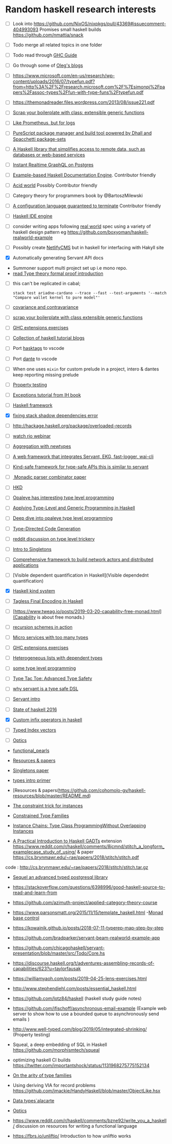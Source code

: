 # Random haskell research interests

- [ ] Look into https://github.com/NixOS/nixpkgs/pull/43369#issuecomment-404993093 Promises small haskell builds https://github.com/nmattia/snack

- [ ] Todo merge all related topics in one folder
- [ ] Todo read through [GHC Guide](https://downloads.haskell.org/%7Eghc/latest/docs/html/users_guide/glasgow_exts.html#equality-constraints)
- [ ] Go through some of [Oleg's blogs](http://oleg.fi/)
- [ ] https://www.microsoft.com/en-us/research/wp-content/uploads/2016/07/typefun.pdf?from=http%3A%2F%2Fresearch.microsoft.com%2F%7Esimonpj%2Fpapers%2Fassoc-types%2Ffun-with-type-funs%2Ftypefun.pdf
- [ ] https://themonadreader.files.wordpress.com/2013/08/issue221.pdf
- [ ] [Scrap your boilerplate with class: extensible generic functions](https://www.microsoft.com/en-us/research/wp-content/uploads/2016/07/gmap3.pdf)
- [ ] [Like Prometheus, but for logs](https://github.com/grafana/loki)
- [ ] [PureScript package manager and build tool powered by Dhall and Spacchetti package-sets](https://github.com/spacchetti/spago)
- [ ] [A Haskell library that simplifies access to remote data, such as databases or web-based services](https://github.com/facebook/Haxl)

- [ ] [Instant Realtime GraphQL on Postgres](https://hasura.io/)

- [ ] [Example-based Haskell Documentation Engine](https://github.com/NinjaTrappeur/ex-hack). Contributor friendly
- [ ] [Acid world](https://github.com/matchwood/acid-world) Possibly Contributor friendly
- [ ] Category theory for programmers book by @BartoszMilewski
- [ ] [A configuration language guaranteed to terminate](https://dhall-lang.org/) Contributor friendly
- [ ] [Haskell IDE engine](https://github.com/haskell/haskell-ide-engine)
- [ ] consider writing apps following [real world](https://github.com/gothinkster/realworld) spec using a variety of haskell design pattern eg https://github.com/boxyoman/haskell-realworld-example
- [ ] Possibly create [NetlifyCMS](https://github.com/netlify/netlify-cms) but in haskell for interfacing with Hakyll site
- [x] Automatically generating Servant API docs
- Summoner support multi project set up i.e mono repo.
- [read Type theory formal proof introduction](https://www.amazon.com/Type-Theory-Formal-Proof-Introduction)

- [ ] this can't be replicated in cabal;
    ```
    stack test ariadne-cardano --trace --fast --test-arguments '--match "Compare wallet kernel to pure model"'
    ```
- [ ] [covariance and contravariance](https://www.fpcomplete.com/blog/2016/11/covariance-contravariance)

- [ ] [scrap your boilerplate with class extensible generic functions](https://www.microsoft.com/en-us/research/wp-content/uploads/2016/07/gmap3.pdf)

- [ ] [GHC extensions exercises](https://github.com/i-am-tom/haskell-exercises)

- [ ] [Collection of haskell tutorial blogs](https://blog.poisson.chat/)

- [ ] Port [hasktags](http://hackage.haskell.org/package/hasktags) to vscode
- [ ] Port [dante](https://github.com/jyp/dante) to vscode
- [ ] When one uses `mixin` for custom prelude in a project, intero & dantes keep reporting missing prelude
- [ ] [Property testing](https://www.fpcomplete.com/blog/quickcheck-hedgehog-validity)
- [ ] [Exceptions tutorial from IH book](https://markkarpov.com/tutorial/exceptions.html)
- [ ] [Haskell framework](https://github.com/Enecuum/Node)

- [x] [fixing stack shadow dependencies error](https://github.com/commercialhaskell/stack/issues/4107)

- [ ] http://hackage.haskell.org/package/overloaded-records

- [ ] [watch rio webinar](https://www.fpcomplete.com/blog/rio-standard-library-for-haskell)

- [ ] [Aggregation with newtypes](https://tech.freckle.com/2017/09/22/aggregations/)

- [ ] [A web framework that integrates Servant, EKG, fast-logger, wai-cli](https://github.com/myfreeweb/magicbane)

- [ ] [Kind-safe framework for type-safe APIs  this is similar to servant](https://github.com/tel/serv)

- [ ] [ Monadic parser combinator paper](http://www.cs.nott.ac.uk/~pszgmh/monparsing.pdf)
- [ ] [HKD](http://h2.jaguarpaw.co.uk/posts/hkd-pattern-type-level-ski/)

- [ ] [Opaleye has interesting type level programming](https://github.com/tomjaguarpaw/haskell-opaleye)

- [ ] [Applying Type-Level and Generic Programming in Haskell](https://github.com/kosmikus/SSGEP/raw/master/LectureNotes.pdf)

- [ ] [Deep dive into opaleye type level programming](https://ren.zone/articles/opaleye-sot)

- [ ] [Type-Directed Code Generation](https://reasonablypolymorphic.com/blog/type-directed-code-generation/)

- [ ] [reddit discussion on type level trickery](https://www.reddit.com/r/haskell/comments/86rv65/is_there_a_reasonably_comprehensive_introductory/)
- [ ] [Intro to Singletons](https://blog.jle.im/entry/introduction-to-singletons-1.html)
- [ ] [Comprehensive framework to build network actors and distributed applications](https://github.com/Enecuum/Node)
- [ ] [Visible dependent quantification in Haskell](Visible dependednt quantification)
- [x] [Haskell kind system](https://diogocastro.com/blog/2018/10/17/haskells-kind-system-a-primer/)
- [ ] [Tagless Final Encoding in Haskell](https://jproyo.github.io/posts/2019-03-17-tagless-final-haskell.html)
- [ ] [https://www.tweag.io/posts/2019-03-20-capability-free-monad.html](Capability is about free monads.)
- [ ] [recursion schemes in action](https://blog.jle.im/entry/tries-with-recursion-schemes.html)
- [ ] [Micro services with too many types](https://gist.github.com/i-am-tom/20bc844acba06c7be83537c0df084455)
- [ ] [GHC extensions exercises](https://github.com/i-am-tom/haskell-exercises)
- [ ] [Heterogeneous lists with dependent types](https://blog.poisson.chat/posts/2018-06-06-hlists-dependent-haskell.html)
- [ ] [some type level programming](https://github.com/i-am-tom/learn-me-a-haskell)
- [ ] [Type Tac Toe: Advanced Type Safety ](https://chrispenner.ca/posts/type-tac-toe)
- [ ] [why servant is a type safe DSL ](https://www.servant.dev/posts/2018-07-12-servant-dsl-typelevel.html)
- [ ] [Servant intro](https://arow.info/blog/posts/2015-07-10-servant-intro.html)
- [ ] [State of haskell 2016](http://www.stephendiehl.com/posts/haskell_2017.html)
- [x] [Custom infix operators in haskell](https://bugfactory.io/2015/03/31/custom-infix-operators-in-haskell/)
- [ ] [Typed Index vectors](https://blog.jle.im/entry/fixed-length-vector-types-in-haskell.html)
- [ ] [Optics](https://github.com/cohomolo-gy/optics-resources)

- [functional_pearls](https://www.reddit.com/r/haskell/comments/9cyzzb/must_readfavourite_functional_pearls/)
- [Resources & papers](https://github.com/cohomolo-gy/haskell-resources/blob/master/README.md)
- [Singletons paper](https://cs.brynmawr.edu/~rae/papers/2012/singletons/paper.pdf)

- [types intro primer](https://diogocastro.com/blog/2018/10/17/haskells-kind-system-a-primer/#hofs-and-hkts)

- [Resources & papers(https://github.com/cohomolo-gy/haskell-resources/blob/master/README.md)

- [The constraint trick for instances ](https://chrisdone.com/posts/haskell-constraint-trick/)

- [Constrained Type Families](https://cs.brynmawr.edu/~rae/papers/2017/partiality/partiality.pdf)

- [Instance Chains: Type Class ProgrammingWithout Overlapping Instances](http://web.cecs.pdx.edu/~mpj/pubs/instancechains.pdf)

- [A Practical Introduction to Haskell GADTs](https://github.com/goldfirere/glambda) extension https://www.reddit.com/r/haskell/comments/8jcmnd/stitch_a_longform_examplecase_study_of_using/ & paper https://cs.brynmawr.edu/~rae/papers/2018/stitch/stitch.pdf

code : http://cs.brynmawr.edu/~rae/papers/2018/stitch/stitch.tar.gz

- [Sequel an advanced typed postgresql library](https://github.com/morphismtech/squeal)

- https://stackoverflow.com/questions/6398996/good-haskell-source-to-read-and-learn-from

- https://github.com/azimuth-project/applied-category-theory-course

- https://www.parsonsmatt.org/2015/11/15/template_haskell.html
-[Monad base control](https://www.yesodweb.com/book/monad-control)
- https://kowainik.github.io/posts/2018-07-11-typerep-map-step-by-step
- https://github.com/bradparker/servant-beam-realworld-example-app
- https://github.com/chicagohaskell/servant-presentation/blob/master/src/Todo/Core.hs

- https://discourse.haskell.org/t/adventures-assembling-records-of-capabilities/623?u=taylorfausak
- https://williamyaoh.com/posts/2019-04-25-lens-exercises.html
- http://www.stephendiehl.com/posts/essential_haskell.html
- https://github.com/lotz84/haskell (haskell study guide notes)
- https://github.com/jfischoff/asynchronous-email-example
(Example web server to show how to use a bounded queue to asynchronously send emails )
- http://www.well-typed.com/blog/2019/05/integrated-shrinking/ (Property testing)

- Squeal, a deep embedding of SQL in Haskell  https://github.com/morphismtech/squeal

- optimizing haskell CI builds https://twitter.com/importantshock/status/1131968275775152134
- [On the arity of type families](https://ryanglscott.github.io/2019/05/26/on-the-arity-of-type-families/)
- Using deriving VIA for record problems  https://github.com/jmackie/HandyHaskell/blob/master/ObjectLike.hsx

- [Data types`alacarte](http://www.cs.ru.nl/~W.Swierstra/Publications/DataTypesALaCarte.pdf)

- [Optics](https://github.com/hablapps/DontFearTheProfunctorOptics)

- https://www.reddit.com/r/haskell/comments/bzne92/write_you_a_haskell/ discussion on resources for writing a functional language

- https://fbrs.io/unliftio/ Introduction to how unliftio works
